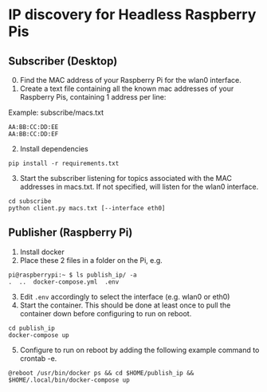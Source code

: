 # IP discovery for Headless Raspberry Pis

## Subscriber (Desktop)
0. Find the MAC address of your Raspberry Pi for the wlan0 interface.
1. Create a text file containing all the known mac addresses of your Raspberry Pis, containing 1 address per line:

Example: subscribe/macs.txt
```
AA:BB:CC:DD:EE
AA:BB:CC:DD:EF
```

2. Install dependencies
```
pip install -r requirements.txt
```

3. Start the subscriber listening for topics associated with the MAC addresses in macs.txt. If not specified, will listen for the wlan0 interface.
```
cd subscribe
python client.py macs.txt [--interface eth0]
```

## Publisher (Raspberry Pi)
1. Install docker
2. Place these 2 files in a folder on the Pi, e.g.
```
pi@raspberrypi:~ $ ls publish_ip/ -a
.  ..  docker-compose.yml  .env
```
3. Edit `.env` accordingly to select the interface (e.g. wlan0 or eth0)
4. Start the container. This should be done at least once to pull the container down before configuring to run on reboot.
```
cd publish_ip
docker-compose up
```
5. Configure to run on reboot by adding the following example command to crontab -e.
```
@reboot /usr/bin/docker ps && cd $HOME/publish_ip && $HOME/.local/bin/docker-compose up
```
